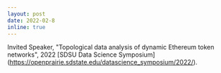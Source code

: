 ```yaml
---
layout: post
date: 2022-02-8
inline: true
---
```


Invited Speaker, "Topological data analysis of dynamic Ethereum token networks", 2022 [SDSU Data Science Symposium] (https://openprairie.sdstate.edu/datascience_symposium/2022/).
